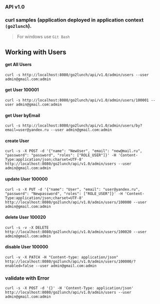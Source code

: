### API v1.0
### curl samples (application deployed in application context `(go2lunch`).
> For windows use `Git Bash`

## Working with Users
#### get All Users
`curl -s http://localhost:8080/go2lunch/api/v1.0/admin/users --user admin@gmail.com:admin`
#### get User 100001
`curl -s http://localhost:8080/go2lunch/api/v1.0/admin/users/100001 --user admin@gmail.com:admin`
#### get User byEmail
`curl -s http://localhost:8080/go2lunch/api/v1.0/admin/users/by?email=user@yandex.ru --user admin@gmail.com:admin`
#### create User
`curl -s -X POST -d '{"name": "NewUser", "email": "new@mail.ru", "password": "password", "roles": ["ROLE_USER"]}' -H 'Content-Type:application/json;charset=UTF-8' http://localhost:8080/go2lunch/api/v1.0/admin/users --user admin@gmail.com:admin`
#### update User 100000
`curl -s -X PUT -d '{"name": "User", "email": "user@yandex.ru", "password": "Newpassword", "roles": ["ROLE_USER"]}' -H 'Content-Type:application/json;charset=UTF-8' http://localhost:8080/go2lunch/api/v1.0/admin/users/100000 --user admin@gmail.com:admin`
#### delete User 100020
`curl -s -v -X DELETE http://localhost:8080/go2lunch/api/v1.0/admin/users/100020 --user admin@gmail.com:admin`
#### disable User 100000
`curl -v -X PATCH -H "Content-type: application/json" http://localhost:8080/go2lunch/api/v1.0/admin/users/100000/?enabled=false --user admin@gmail.com:admin`

### validate with Error
`curl -s -X POST -d '{}' -H 'Content-Type: application/json' http://localhost:8080/go2lunch/api/v1.0/admin/users --user admin@gmail.com:admin`